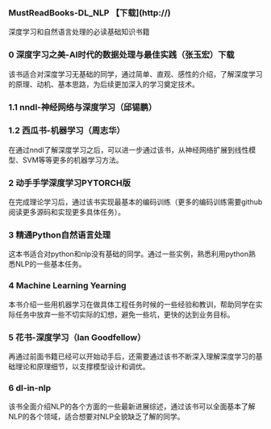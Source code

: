 ### MustReadBooks-DL_NLP 【下载](http://)
深度学习和自然语言处理的必读基础知识书籍

### 0 深度字习之美-Al时代的数据处理与最佳实践（张玉宏）下载
该书适合对深度学习无基础的同学，通过简单、直观、感性的介绍，了解深度学习的原理、动机、基本思路，为后续更加深入的学习奠定技术。

### 1.1 nndl-神经网络与深度学习（邱锡鹏）

### 1.2 西瓜书-机器学习（周志华）
在通过nndl了解深度学习之后，可以进一步通过该书，从神经网络扩展到线性模型、SVM等等更多的机器学习方法。

### 2 动⼿手学深度学习PYTORCH版
在完成理论学习后，通过该书实现最基本的编码训练（更多的编码训练需要github阅读更多源码和实现更多具体任务）。

### 3 精通Python自然语言处理
这本书适合对python和nlp没有基础的同学。通过一些实例，熟悉利用python熟悉NLP的一些基本任务。

### 4 Machine Learning Yearning
本书介绍一些用机器学习在做具体工程任务时候的一些经验和教训，帮助同学在实际任务中放弃一些不切实际的幻想，避免一些坑，更快的达到业务目标。

### 5 花书-深度学习（Ian Goodfellow）
再通过前面书籍已经可以开始动手后，还需要通过该书不断深入理解深度学习的基础理论和原理细节，以支撑模型设计和调优。

### 6 dl-in-nlp
该书全面介绍NLP的各个方面的一些最新进展综述，通过该书可以全面基本了解NLP的各个领域，适合想要对NLP全貌缺乏了解的同学。
